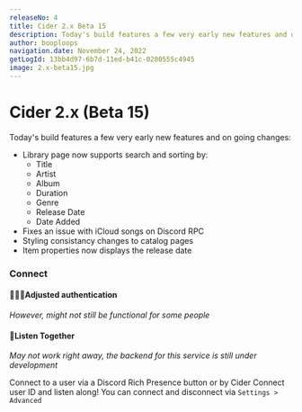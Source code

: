 ```yaml
---
releaseNo: 4
title: Cider 2.x Beta 15
description: Today's build features a few very early new features and on going changes
author: booploops
navigation.date: November 24, 2022
getLogId: 13bb4d97-6b7d-11ed-b41c-0200555c4945
image: 2.x-beta15.jpg
---
```


# Cider 2.x (Beta 15)

Today's build features a few very early new features and on going changes:

- Library page now supports search and sorting by:
  - Title
  - Artist
  - Album
  - Duration
  - Genre
  - Release Date
  - Date Added
- Fixes an issue with iCloud songs on Discord RPC
- Styling consistancy changes to catalog pages
- Item properties now displays the release date

### Connect

#### 🧑🏻‍🔧Adjusted authentication

_However, might not still be functional for some people_

#### 🎉Listen Together

_May not work right away, the backend for this service is still under development_

Connect to a user via a Discord Rich Presence button or by Cider Connect user ID and listen along!
You can connect and disconnect via `Settings > Advanced`
